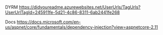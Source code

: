 DYRM
https://didyoureadme.azurewebsites.net/UserUrls/TagUrls?UserUrlTagId=245911fe-5d21-4c86-8311-6ab2441fe268  

Docs
https://docs.microsoft.com/en-us/aspnet/core/fundamentals/dependency-injection?view=aspnetcore-2.11



